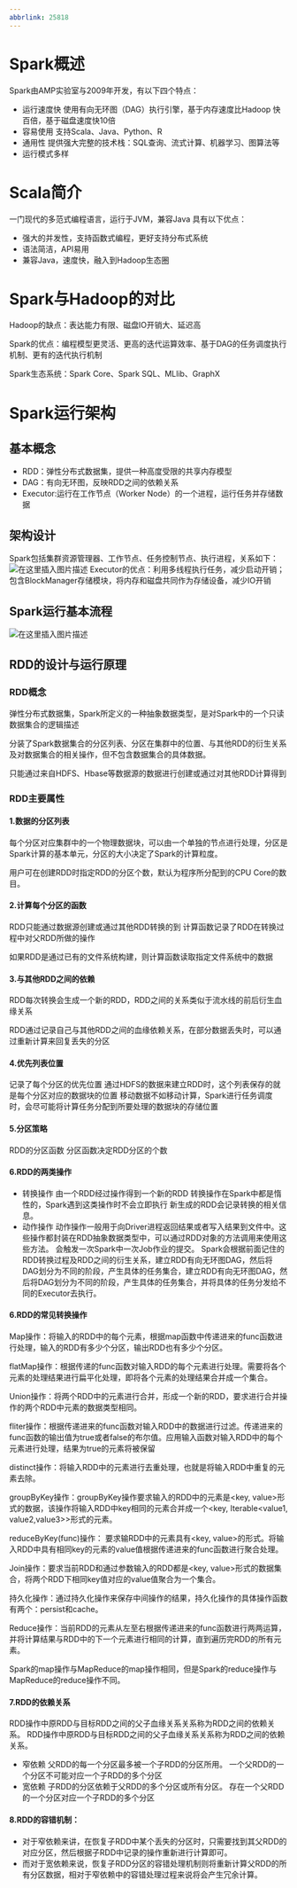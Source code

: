 ```yaml
---
abbrlink: 25818
---
```

# Spark概述
Spark由AMP实验室与2009年开发，有以下四个特点：
- 运行速度快
使用有向无环图（DAG）执行引擎，基于内存速度比Hadoop 快百倍，基于磁盘速度快10倍
- 容易使用
支持Scala、Java、Python、R
- 通用性
提供强大完整的技术栈：SQL查询、流式计算、机器学习、图算法等
- 运行模式多样
# Scala简介
一门现代的多范式编程语言，运行于JVM，兼容Java
具有以下优点：
-	强大的并发性，支持函数式编程，更好支持分布式系统
-	语法简洁，API易用
-	兼容Java，速度快，融入到Hadoop生态圈
# Spark与Hadoop的对比
Hadoop的缺点：表达能力有限、磁盘IO开销大、延迟高

Spark的优点：编程模型更灵活、更高的迭代运算效率、基于DAG的任务调度执行机制、更有的迭代执行机制

Spark生态系统：Spark Core、Spark SQL、MLlib、GraphX
# Spark运行架构
## 基本概念
-	RDD：弹性分布式数据集，提供一种高度受限的共享内存模型
-	DAG：有向无环图，反映RDD之间的依赖关系
-	Executor:运行在工作节点（Worker Node）的一个进程，运行任务并存储数据
## 架构设计
Spark包括集群资源管理器、工作节点、任务控制节点、执行进程，关系如下：
![在这里插入图片描述](https://img-blog.csdnimg.cn/20210512132621907.png?x-oss-process=image/watermark,type_ZmFuZ3poZW5naGVpdGk,shadow_10,text_aHR0cHM6Ly9ibG9nLmNzZG4ubmV0L2xwaDE5MTIwODAxMjI=,size_16,color_FFFFFF,t_70)
Executor的优点：利用多线程执行任务，减少启动开销；包含BlockManager存储模块，将内存和磁盘共同作为存储设备，减少IO开销
## Spark运行基本流程
![在这里插入图片描述](https://img-blog.csdnimg.cn/2021051213265155.png?x-oss-process=image/watermark,type_ZmFuZ3poZW5naGVpdGk,shadow_10,text_aHR0cHM6Ly9ibG9nLmNzZG4ubmV0L2xwaDE5MTIwODAxMjI=,size_16,color_FFFFFF,t_70)
## RDD的设计与运行原理
### RDD概念
弹性分布式数据集，Spark所定义的一种抽象数据类型，是对Spark中的一个只读数据集合的逻辑描述

分装了Spark数据集合的分区列表、分区在集群中的位置、与其他RDD的衍生关系及对数据集合的相关操作，但不包含数据集合的具体数据。

只能通过来自HDFS、Hbase等数据源的数据进行创建或通过对其他RDD计算得到
### RDD主要属性
#### 1.数据的分区列表
每个分区对应集群中的一个物理数据块，可以由一个单独的节点进行处理，分区是Spark计算的基本单元，分区的大小决定了Spark的计算粒度。

用户可在创建RDD时指定RDD的分区个数，默认为程序所分配到的CPU Core的数目。
####  2.计算每个分区的函数
RDD只能通过数据源创建或通过其他RDD转换的到
计算函数记录了RDD在转换过程中对父RDD所做的操作

如果RDD是通过已有的文件系统构建，则计算函数读取指定文件系统中的数据
#### 3.与其他RDD之间的依赖
RDD每次转换会生成一个新的RDD，RDD之间的关系类似于流水线的前后衍生血缘关系

RDD通过记录自己与其他RDD之间的血缘依赖关系，在部分数据丢失时，可以通过重新计算来回复丢失的分区

#### 4.优先列表位置
记录了每个分区的优先位置
通过HDFS的数据来建立RDD时，这个列表保存的就是每个分区对应的数据块的位置
移动数据不如移动计算，Spark进行任务调度时，会尽可能将计算任务分配到所要处理的数据块的存储位置
#### 5.分区策略
RDD的分区函数
分区函数决定RDD分区的个数
#### 6.RDD的两类操作
-	转换操作
由一个RDD经过操作得到一个新的RDD
转换操作在Spark中都是惰性的，Spark遇到这类操作时不会立即执行
新生成的RDD会记录转换的相关信息。
-	动作操作
动作操作一般用于向Driver进程返回结果或者写入结果到文件中。这些操作都封装在RDD抽象数据类型中，可以通过RDD对象的方法调用来使用这些方法。
会触发一次Spark中一次Job作业的提交。
Spark会根据前面记住的RDD转换过程及RDD之间的衍生关系，建立RDD有向无环图DAG，然后将DAG划分为不同的阶段，产生具体的任务集合，建立RDD有向无环图DAG，然后将DAG划分为不同的阶段，产生具体的任务集合，并将具体的任务分发给不同的Executor去执行。
#### 6.RDD的常见转换操作
Map操作：将输入的RDD中的每个元素，根据map函数中传递进来的func函数进行处理，输入的RDD有多少个分区，输出RDD也有多少个分区。

flatMap操作：根据传递的func函数对输入RDD的每个元素进行处理。需要将各个元素的处理结果进行扁平化处理，即将各个元素的处理结果合并成一个集合。

Union操作：将两个RDD中的元素进行合并，形成一个新的RDD，要求进行合并操作的两个RDD中元素的数据类型相同。

fliter操作：根据传递进来的func函数对输入RDD中的数据进行过滤。传递进来的func函数的输出值为true或者false的布尔值。应用输入函数对输入RDD中的每个元素进行处理，结果为true的元素将被保留

distinct操作：将输入RDD中的元素进行去重处理，也就是将输入RDD中重复的元素去除。

groupByKey操作：groupByKey操作要求输入的RDD中的元素是<key, value>形式的数据，该操作将输入RDD中key相同的元素合并成一个<key, Iterable<value1, value2,value3>>形式的元素。

reduceByKey(func)操作： 要求输RDD中的元素具有<key, value>的形式。将输入RDD中具有相同key的元素的value值根据传递进来的func函数进行聚合处理。

Join操作：要求当前RDD和通过参数输入的RDD都是<key, value>形式的数据集合，将两个RDD下相同key值对应的value值聚合为一个集合。

持久化操作：通过持久化操作来保存中间操作的结果，持久化操作的具体操作函数有两个：persist和cache。

Reduce操作：当前RDD的元素从左至右根据传递进来的func函数进行两两运算，并将计算结果与RDD中的下一个元素进行相同的计算，直到遍历完RDD的所有元素。

Spark的map操作与MapReduce的map操作相同，但是Spark的reduce操作与MapReduce的reduce操作不同。
 
#### 7.RDD的依赖关系
RDD操作中原RDD与目标RDD之间的父子血缘关系关系称为RDD之间的依赖关系。
RDD操作中原RDD与目标RDD之间的父子血缘关系关系称为RDD之间的依赖关系。
-	窄依赖
父RDD的每一个分区最多被一个子RDD的分区所用。
一个父RDD的一个分区不可能对应一个子RDD的多个分区
 - 宽依赖
子RDD的分区依赖于父RDD的多个分区或所有分区。
存在一个父RDD的一个分区对应一个子RDD的多个分区
#### 8.RDD的容错机制：
-	对于窄依赖来讲，在恢复子RDD中某个丢失的分区时，只需要找到其父RDD的对应分区，然后根据子RDD中记录的操作重新进行计算即可。
-	而对于宽依赖来说，恢复子RDD分区的容错处理机制则将重新计算父RDD的所有分区数据，相对于窄依赖中的容错处理过程来说将会产生冗余计算。



